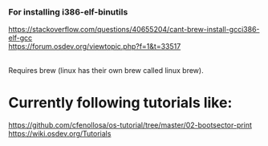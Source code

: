 ### For installing i386-elf-binutils <br/>

https://stackoverflow.com/questions/40655204/cant-brew-install-gcci386-elf-gcc <br/>
https://forum.osdev.org/viewtopic.php?f=1&t=33517 <br/><br/>

Requires brew (linux has their own brew called linux brew).

# Currently following tutorials like:
https://github.com/cfenollosa/os-tutorial/tree/master/02-bootsector-print
https://wiki.osdev.org/Tutorials
